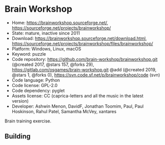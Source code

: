 # Brain Workshop

- Home: https://brainworkshop.sourceforge.net/, https://sourceforge.net/projects/brainworkshop/
- State: mature, inactive since 2011
- Download: https://brainworkshop.sourceforge.net/download.html, https://sourceforge.net/projects/brainworkshop/files/brainworkshop/
- Platform: Windows, Linux, macOS
- Keyword: puzzle
- Code repository: https://github.com/brain-workshop/brainworkshop.git (@created 2017, @stars 157, @forks 29), https://gitlab.com/osgames/brain-workshop.git @add (@created 2019, @stars 1, @forks 0), https://svn.code.sf.net/p/brainworkshop/code (svn)
- Code language: Python
- Code license: GPL-2.0
- Code dependency: pyglet
- Assets license: CC (caprica-letters and all the music in the latest version)
- Developer: Ashwin Menon, DavidF, Jonathan Toomim, Paul, Paul Hoskinson, Rahul Patel, Samantha McVey, xantares

Brain training exercise.

## Building
